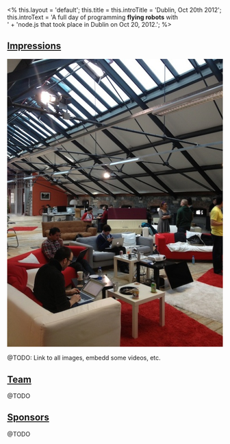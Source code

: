<%
this.layout = 'default';
this.title = this.introTitle = 'Dublin, Oct 20th 2012';
this.introText =
  'A full day of programming <strong>flying robots</strong> with<br>' +
  'node.js that took place in Dublin on Oct 20, 2012.';
%>

<h2 id="impressions"><a href="#impressions">Impressions</a></h2>

<img src="/img/dublin-venue-small.jpg">

@TODO: Link to all images, embedd some videos, etc.

<h2 id="team"><a href="team">Team</a></h2>

@TODO

<h2 id="sponsors"><a href="sponsors">Sponsors</a></h2>

@TODO
